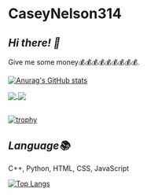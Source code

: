 # CaseyNelson314


## *Hi there! 👋*

Give me some money💰💰💰💰💰💰💰💰💰.

[![Anurag's GitHub stats](https://github-readme-stats.vercel.app/api?username=CaseyNelson314&bg_color=0,afeeee,87cefa&title_color=191970&text_color=000000)](https://github.com/CaseyNelson314)


<a href="https://github.com/CaseyNelson314/Variable-control">
  <img align="center" src="https://github-readme-stats.vercel.app/api/pin/?username=CaseyNelson314&bg_color=50,dda0dd,87cefa&title_color=191970&text_color=000000&repo=Variable-control" />
</a>
<a href="https://github.com/CaseyNelson314/Encoder">
  <img align="center" src="https://github-readme-stats.vercel.app/api/pin/?username=CaseyNelson314&bg_color=50,dda0dd,87cefa&title_color=191970&text_color=000000&repo=Encoder" />
</a>
<br>
<br>

[![trophy](https://github-profile-trophy.vercel.app/?username=CaseyNelson314&theme=onedark)](https://github.com/CaseyNelson314)


## *Language📚*

C++, Python, HTML, CSS, JavaScript 

[![Top Langs](https://github-readme-stats.vercel.app/api/top-langs/?username=CaseyNelson314&layout=compact&bg_color=0,afeeee,87cefa&title_color=191970&text_color=000000)](https://github.com/CaseyNelson314)

